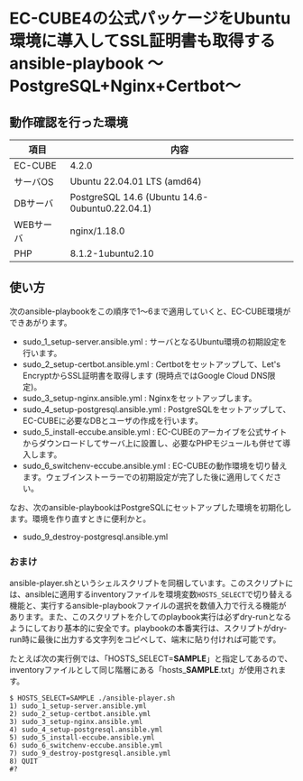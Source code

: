 # EC-CUBE4の公式パッケージをUbuntu環境に導入してSSL証明書も取得するansible-playbook 〜PostgreSQL+Nginx+Certbot〜

## 動作確認を行った環境

|項目|内容|
|---|---|
|EC-CUBE|4.2.0|
|サーバOS|Ubuntu 22.04.01 LTS (amd64)|
|DBサーバ|PostgreSQL 14.6 (Ubuntu 14.6-0ubuntu0.22.04.1)|
|WEBサーバ|nginx/1.18.0|
|PHP|8.1.2-1ubuntu2.10|

## 使い方

次のansible-playbookをこの順序で1〜6まで適用していくと、EC-CUBE環境ができあがります。

- sudo_1_setup-server.ansible.yml : サーバとなるUbuntu環境の初期設定を行います。
- sudo_2_setup-certbot.ansible.yml : Certbotをセットアップして、Let's EncryptからSSL証明書を取得します (現時点ではGoogle Cloud DNS限定)。
- sudo_3_setup-nginx.ansible.yml : Nginxをセットアップします。
- sudo_4_setup-postgresql.ansible.yml : PostgreSQLをセットアップして、EC-CUBEに必要なDBとユーザの作成を行います。
- sudo_5_install-eccube.ansible.yml : EC-CUBEのアーカイブを公式サイトからダウンロードしてサーバ上に設置し、必要なPHPモジュールも併せて導入します。
- sudo_6_switchenv-eccube.ansible.yml : EC-CUBEの動作環境を切り替えます。ウェブインストーラーでの初期設定が完了した後に適用してください。

なお、次のansible-playbookはPostgreSQLにセットアップした環境を初期化します。環境を作り直すときに便利かと。

- sudo_9_destroy-postgresql.ansible.yml

### おまけ

ansible-player.shというシェルスクリプトを同梱しています。このスクリプトには、ansibleに適用するinventoryファイルを環境変数`HOSTS_SELECT`で切り替える機能と、実行するansible-playbookファイルの選択を数値入力で行える機能があります。また、このスクリプトを介してのplaybook実行は必ずdry-runとなるようにしており基本的に安全です。playbookの本番実行は、スクリプトがdry-run時に最後に出力する文字列をコピペして、端末に貼り付ければ可能です。

たとえば次の実行例では、「HOSTS_SELECT=**SAMPLE**」と指定してあるので、inventoryファイルとして同じ階層にある「hosts_**SAMPLE**.txt」が使用されます。
```
$ HOSTS_SELECT=SAMPLE ./ansible-player.sh
1) sudo_1_setup-server.ansible.yml
2) sudo_2_setup-certbot.ansible.yml
3) sudo_3_setup-nginx.ansible.yml
4) sudo_4_setup-postgresql.ansible.yml
5) sudo_5_install-eccube.ansible.yml
6) sudo_6_switchenv-eccube.ansible.yml
7) sudo_9_destroy-postgresql.ansible.yml
8) QUIT
#?
```
